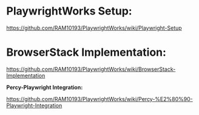 # PlaywrightWorks Setup:

https://github.com/RAM10193/PlaywrightWorks/wiki/Playwright-Setup

# BrowserStack Implementation:

https://github.com/RAM10193/PlaywrightWorks/wiki/BrowserStack-Implementation

**Percy-Playwright Integration:**

https://github.com/RAM10193/PlaywrightWorks/wiki/Percy-%E2%80%90-Playwright-Integration
